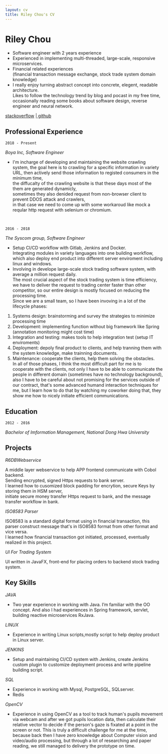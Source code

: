 ```yaml
---
layout: cv
title: Riley Chou's CV
---
```

# Riley Chou

- Software engineer with 2 years experience
- Experienced in implementing multi-threaded, large-scale, responsive microservices.
- Financial related experiences
<br/>(financial transaction message exchange, stock trade system domain knowledge)
- I really enjoy turning abstract concept into concrete, elegent, readable architecture.
<br/> Likes to follow the technology trend by blog and pocast in my free time, 
<br/> occasionally reading some books about software design, reverse engineer and neural network.
<div id="webaddress">
<a href="https://stackoverflow.com/users/7041254/riley2048">stackoverflow</a>
|<a href="https://github.com/reiley2048"> github</a>
</div>

## Professional Experience

`2018 - Present`

_Boya Inc, Software Engineer_

- I'm incharge of developing and maintaining the website crawling system, 
the goal here is to crawling for a specific information in variety URL, 
then actively send those information to registed consumers in the minimum time,
<br/> the diffucalty of the crawling website is that these days most of the them are generated dynamicly, 
<br/> sometimes they also denided request from non-browser client to prevent DDOS attack and crawlers,
<br/> in that case we need to come up with some workaroud like mock a reqular http request with selenium or chromium.

<br/>

`2016 - 2018`

_The Syscom group, Software Engineer_

- Setup CI/CD workflow with Gitlab, Jenkins and Docker. 
  <br/>Integrating modules in variety languages into one building workflow, which also deploy end product into different     server enviroment including linux and windows.
- Involving in develope large-scale stock trading software system, with average a million request daily. 
<br/>The most crucial aspect of the stock trading system is time efficiency, we have to deliver the request to trading center faster than other competitor, so our entire design is mostly focused on reducing the processing time. 
<br/>Since we are a small team, so I have been invoving in a lot of the lifecycle phases:
1. Systems design: brainstorming and survey the strategies to minimize processing time
2. Development: implementing function without big framework like Spring (annotation monitoring might cost time)
3. Integration and testing: makes tools to help integration test (setup IT enviroments)
4. Deployment: depoly final product to clients, and help tranning them with the system knowledge, make trainning documents.
5. Maintenance: cooperate the clients, help them solving the obstacles.
<br/>In all of those phases, I think the most difficult part for me is to cooperate with the clients, not only I have to be able to communicate the people in different domain (sometimes have no technology background), also I have to be careful about not promising for the services outside of our contract, that's some advanced humand interaction techniques for me, but I learn how to do that by watching my coworker doing that, they show me how to nicely initiate efficient communications.

## Education

`2012 - 2016`

_Bachelor of Imformation Management, National Dong Hwa University_

## Projects

_R6DBWebservice_

A middle layer webservice to help APP frontend communicate with Cobol backend.
<br/>Sending encrypted, signed Https requests to bank server. 
<br/>I learned how to cusomized block padding for encrytion, secure Keys by storing them in HSM server, 
<br/>initiate secure money transfer Https request to bank, and the message transfer workflow in bank.

_ISO8583 Parser_

ISO8583 is a standard digital format using in financial transaction, this parser construct message that's in ISO8583 format from other format and vice versa.
<br/>I learned how financial transaction got initiated, processed, eventually realized in this project.

_UI For Trading System_

UI written in JavaFX, front-end for placing orders to backend stock trading system.

## Key Skills
_JAVA_
- Two year experience in working with Java. I’m familiar with the OO concept. And also I had experiences in Spring framework, servlet, building reactive microservices RxJava.

_LINUX_
- Experience in writing Linux scripts,mostly script to help deploy product in Linux server.

_JENKINS_
- Setup and maintaining CI/CD system with Jenkins, create Jenkins custom plugin to
customize deployment process and write pipeline building script.

_SQL_
- Experience in working with Mysql, PostgreSQL, SQLserver. 
- Redis 

_OpenCV_
- Experience in using OpenCV as a tool to track human's pupils movement via webcam and after we got pupils location data, then calculate their relative vector to decide if the person's gaze is fixated at a point in the screen or not. This is truly a difficult challenge for me at the time, because back then I have zero knowledge about Computer vision and video/audio processing, but through a lot of researching and paper reading, we still managed to delivery the prototype on time.

<!-- ### Footer

Last updated: May 2013 -->


